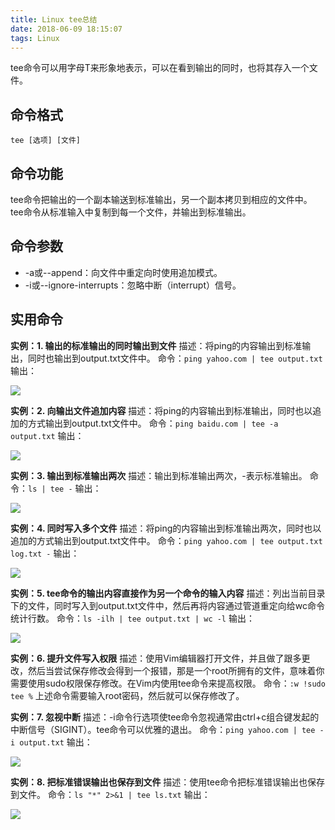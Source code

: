 ```yaml
---
title: Linux tee总结
date: 2018-06-09 18:15:07
tags: Linux
---
```


tee命令可以用字母T来形象地表示，可以在看到输出的同时，也将其存入一个文件。

<!-- more -->
## 命令格式

`tee [选项] [文件]`

## 命令功能

tee命令把输出的一个副本输送到标准输出，另一个副本拷贝到相应的文件中。
tee命令从标准输入中复制到每一个文件，并输出到标准输出。

## 命令参数

- -a或--append：向文件中重定向时使用追加模式。
- -i或--ignore-interrupts：忽略中断（interrupt）信号。

## 实用命令

**实例：1. 输出的标准输出的同时输出到文件**
描述：将ping的内容输出到标准输出，同时也输出到output.txt文件中。
命令：`ping yahoo.com | tee output.txt`
输出：

![](http://pabfn7ecx.bkt.clouddn.com/tee/tee.png)

**实例：2. 向输出文件追加内容**
描述：将ping的内容输出到标准输出，同时也以追加的方式输出到output.txt文件中。
命令：`ping baidu.com | tee -a output.txt`
输出：

![](http://pabfn7ecx.bkt.clouddn.com/tee/tee-a.png)


**实例：3. 输出到标准输出两次**
描述：输出到标准输出两次，-表示标准输出。
命令：`ls | tee -`
输出：

![](http://pabfn7ecx.bkt.clouddn.com/tee/tee--.png)

**实例：4. 同时写入多个文件**
描述：将ping的内容输出到标准输出两次，同时也以追加的方式输出到output.txt文件中。
命令：`ping yahoo.com | tee output.txt log.txt -`
输出：

![](http://pabfn7ecx.bkt.clouddn.com/tee/tee-multiple--.png)

**实例：5. tee命令的输出内容直接作为另一个命令的输入内容**
描述：列出当前目录下的文件，同时写入到output.txt文件中，然后再将内容通过管道重定向给wc命令统计行数。
命令：`ls -ilh | tee output.txt | wc -l`
输出：

![](http://pabfn7ecx.bkt.clouddn.com/tee/tee-other.png)

**实例：6. 提升文件写入权限**
描述：使用Vim编辑器打开文件，并且做了跟多更改，然后当尝试保存修改会得到一个报错，那是一个root所拥有的文件，意味着你需要使用sudo权限保存修改。在Vim内使用tee命令来提高权限。
命令：`:w !sudo tee %`
上述命令需要输入root密码，然后就可以保存修改了。

**实例：7. 忽视中断**
描述：-i命令行选项使tee命令忽视通常由ctrl+c组合键发起的中断信号（SIGINT）。tee命令可以优雅的退出。
命令：`ping yahoo.com | tee -i output.txt`
输出：

![](http://pabfn7ecx.bkt.clouddn.com/tee/tee-i.png)

**实例：8. 把标准错误输出也保存到文件**
描述：使用tee命令把标准错误输出也保存到文件。
命令：`ls "*" 2>&1 | tee ls.txt`
输出：

![](http://pabfn7ecx.bkt.clouddn.com/tee/tee-error.png)
